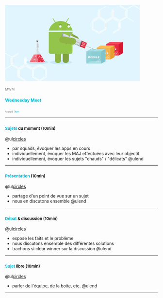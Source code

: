 ![Logo](logo_1.jpg)

<span style="color:gray; font-size:0.8em;">MWM </span>

#### <span style="text-transform: none; color: #00B8D4">Wednesday Meet</span>

<span style="color:gray; font-size:0.5em;">Android </span> <span style="color: #00B8D4; font-size:0.5em;">Team</span>

---

### <span style="color: #00B8D4; text-transform: none; font-size:0.8em;">Sujets</span><span style="text-transform: none; font-size:0.8em;"> du moment (10min)</span>

@ul[circles](true)
- par squads, évoquer les apps en cours
- individuellement, évoquer les MAJ effectuées avec leur objectif
- individuellement, évoquer les sujets "chauds" / "délicats"
@ulend

---

### <span style="color: #00B8D4; text-transform: none; font-size:0.8em;">Présentation</span><span style="text-transform: none; font-size:0.8em;"> (10min)</span>

@ul[circles](true)
- partage d'un point de vue sur un sujet
- nous en discutons ensemble
@ulend

---

### <span style="color: #00B8D4; text-transform: none; font-size:0.8em;">Débat</span><span style="text-transform: none; font-size:0.8em;"> & discussion (10min)</span>

@ul[circles](true)
- expose les faits et le problème
- nous discutons ensemble des différentes solutions
- trachons si clear winner sur la discussion
@ulend

---

### <span style="color: #00B8D4; text-transform: none; font-size:0.8em;">Sujet</span><span style="text-transform: none; font-size:0.8em;"> libre (10min)</span>

@ul[circles](true)
- parler de l'équipe, de la boite, etc.
@ulend

---
